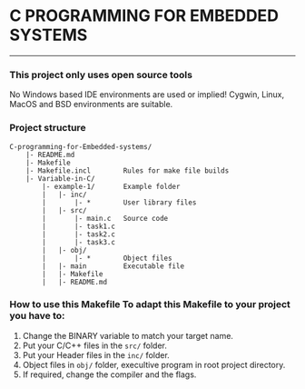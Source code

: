 # C PROGRAMMING FOR EMBEDDED SYSTEMS
---
### This project only uses open source tools
No Windows based IDE environments are used or implied! Cygwin, Linux, MacOS and BSD environments are suitable.
### Project structure
    C-programming-for-Embedded-systems/
        |- README.md
        |- Makefile             
        |- Makefile.incl        Rules for make file builds
        |- Variable-in-C/       
            |- example-1/       Example folder
            |   |- inc/
            |       |- *        User library files
            |   |- src/
            |       |- main.c   Source code
            |       |- task1.c  
            |       |- task2.c  
            |       |- task3.c  
            |   |- obj/
            |       |- *        Object files
            |   |- main         Executable file
            |   |- Makefile
            |   |- README.md
### How to use this Makefile To adapt this Makefile to your project you have to:
1. Change the BINARY variable to match your target name.
2. Put your C/C++ files in the `src/` folder.
3. Put your Header files in the `inc/` folder.
4. Object files in `obj/` folder, execultive program in root project directory.
5. If required, change the compiler and the flags.